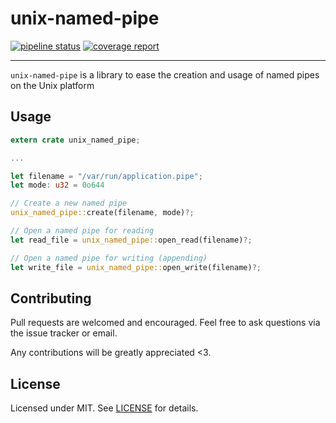 # unix-named-pipe

[![pipeline status](https://glow.dev.maio.me/sjohnson/unix-named-pipe/badges/master/pipeline.svg)](https://glow.dev.maio.me/sjohnson/unix-named-pipe/commits/master)
[![coverage report](https://glow.dev.maio.me/sjohnson/unix-named-pipe/badges/master/coverage.svg)](https://glow.dev.maio.me/sjohnson/unix-named-pipe/commits/master)

---

`unix-named-pipe` is a library to ease the creation and usage of named pipes on the Unix platform

## Usage

```rust
extern crate unix_named_pipe;

...

let filename = "/var/run/application.pipe";
let mode: u32 = 0o644

// Create a new named pipe
unix_named_pipe::create(filename, mode)?;

// Open a named pipe for reading
let read_file = unix_named_pipe::open_read(filename)?;

// Open a named pipe for writing (appending)
let write_file = unix_named_pipe::open_write(filename)?;
```

## Contributing

Pull requests are welcomed and encouraged.  Feel free to ask questions via the issue tracker or email.

Any contributions will be greatly appreciated <3.

## License

Licensed under MIT. See [LICENSE](/LICENSE) for details.